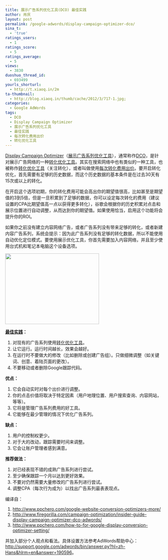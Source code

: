```yaml
---
title: 展示广告系列优化工具(DCO) 最佳实践
author: 肖庆
layout: post
permalink: /google-adwords/display-campaign-optimizer-dco/
sina_t:
  - 'true'
ratings_users:
  - 1
ratings_score:
  - 5
ratings_average:
  - 5
views:
  - 3830
duoshuo_thread_id:
  - 693499
yourls_shorturl:
  - http://t.xiaoq.in/2m
ta-thumbnail:
  - http://blog.xiaoq.in/thumb/cache/2012/3/717-1.jpg;
categories:
  - Google AdWords
tags:
  - DCO
  - Display Campaign Optimizer
  - 展示广告系列优化工具
  - 最佳实践
  - 每次转化费用出价
  - 转化优化工具
---
```

<span class='wp_keywordlink_affiliate'><a href="http://blog.xiaoq.in/tag/display-campaign-optimizer/" title="查看Display Campaign Optimizer中的全部文章" target="_blank">Display Campaign Optimizer</a></span>（<span class='wp_keywordlink_affiliate'><a href="http://blog.xiaoq.in/tag/%e5%b1%95%e7%a4%ba%e5%b9%bf%e5%91%8a%e7%b3%bb%e5%88%97%e4%bc%98%e5%8c%96%e5%b7%a5%e5%85%b7/" title="查看展示广告系列优化工具中的全部文章" target="_blank">展示广告系列优化工具</a></span>），通常称作<span class='wp_keywordlink_affiliate'><a href="http://blog.xiaoq.in/tag/dco/" title="查看DCO中的全部文章" target="_blank">DCO</a></span>，是针对展示广告网络的一种<span class='wp_keywordlink_affiliate'><a href="http://blog.xiaoq.in/tag/%e8%bd%ac%e5%8c%96%e4%bc%98%e5%8c%96%e5%b7%a5%e5%85%b7/" title="查看转化优化工具中的全部文章" target="_blank">转化优化工具</a></span>。其实在搜索网络中也有类似的一种工具，也被称作<span class='wp_keywordlink_affiliate'><a href="http://blog.xiaoq.in/tag/%e8%bd%ac%e5%8c%96%e4%bc%98%e5%8c%96%e5%b7%a5%e5%85%b7/" title="查看转化优化工具中的全部文章" target="_blank">转化优化工具</a></span>（关注转化），或者叫做使用<span class='wp_keywordlink_affiliate'><a href="http://blog.xiaoq.in/tag/%e6%af%8f%e6%ac%a1%e8%bd%ac%e5%8c%96%e8%b4%b9%e7%94%a8%e5%87%ba%e4%bb%b7/" title="查看每次转化费用出价中的全部文章" target="_blank">每次转化费用出价</a></span>。要开启转化优化，首先需要有足够的历史数据，而这个历史数据的基本条件是在过去30天有15次或以上的转化。

在开启这个选项初期，你的转化费用可能会高出你的期望值很高，比如甚至是期望值的3到5倍，但是一旦积累到了足够的数据，你可以设定每次转化的费用（建议设置的CPA比期望值高一点以获得更多转化），谷歌会根据你的历史积累对点击和展示位置进行自动调整，从而达到你的期望值。如果使用恰当，启用这个功能将会提升你的ROI。

如果你之前没有建立内容网络广告，或者广告系列没有带来足够的转化，或者新建内容广告系列，系统会提示：因为此广告系列没有足够的转化数据，所以不能使用自动优化定位模式。要使用展示优化工具，你首先需要加入内容网络，并且至少使用台式机和笔记本电脑这个设备选项。

<img class="alignnone size-full wp-image-718" title="dco-300x225" src="http://xiaoq.in/g/pics/2012/03/dco-300x225.jpg" alt="" width="300" height="225" />

**<span class='wp_keywordlink_affiliate'><a href="http://blog.xiaoq.in/tag/%e6%9c%80%e4%bd%b3%e5%ae%9e%e8%b7%b5/" title="查看最佳实践中的全部文章" target="_blank">最佳实践</a></span>：**

1.  对现有的广告系列使用<span class='wp_keywordlink_affiliate'><a href="http://blog.xiaoq.in/tag/%e8%bd%ac%e5%8c%96%e4%bc%98%e5%8c%96%e5%b7%a5%e5%85%b7/" title="查看转化优化工具中的全部文章" target="_blank">转化优化工具</a></span>。
2.  让它运行。运行时间越长，效果会越好。
3.  在运行时不要做大的修改（比如删除或创建广告组）。只做细微调整（如关键词、创意、着陆页面的更改）。
4.  不要移动或者删除Google跟踪代码。

**优点：**

1.  它会自动实时对每个出价进行调整。
2.  你的点击价值将取决于特定因素（用户地理位置、用户搜索查询、内容网站，等等）。
3.  它将是管理广告系列费用的好工具。
4.  它能够在最少管理的情况下优化广告系列。

**缺点：**

1.  用户的控制权更少。
2.  对于大的改动，跟踪需要时间来调整。
3.  它会让账户管理者感到满意。

**推荐做法：**

1.  对已经表现不错的成熟广告系列进行尝试。
2.  至少确保跟踪一个月以达到更好效果。
3.  不要对仍然需要大量修改的广告系列进行尝试。
4.  调整CPA（每次行为成为）以找出广告系列最表表现点。

编译自：

1.  <a href="http://www.ppchero.com/google-website-conversion-optimizers-more/" target="_blank">http://www.ppchero.com/google-website-conversion-optimizers-more/</a>
2.  <a href="http://www.firegorilla.com/campaign-optimization/insider-guide-display-campaign-optimizer-dco-adwords/" target="_blank">http://www.firegorilla.com/campaign-optimization/insider-guide-display-campaign-optimizer-dco-adwords/</a>
3.  <http://www.ppchero.com/how-to-for-google-display-conversion-optimizer-setting/>

并加入部分个人观点和看法。具体设置方法参考AdWords帮助中心：<a href="http://support.google.com/adwords/bin/answer.py?hl=zh-Hans&hlrm=en&answer=190596" target="_blank">http://support.google.com/adwords/bin/answer.py?hl=zh-Hans&hlrm=en&answer=190596</a>。